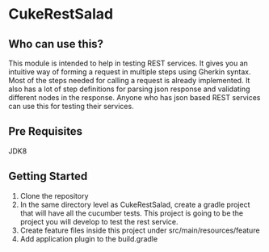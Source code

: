 # CukeRestSalad

## Who can use this?
This module is intended to help in testing REST services. It gives you an intuitive way of forming a request in multiple steps using Gherkin syntax. Most of the steps needed for calling a request is already implemented. It also has a lot of step definitions for parsing json response and validating different nodes in the response.
Anyone who has json based REST services can use this for testing their services.

## Pre Requisites
JDK8

## Getting Started

1. Clone the repository
2. In the same directory level as CukeRestSalad, create a gradle project that will have all the cucumber tests. This project is going to be the project you will develop to test the rest service.
3. Create feature files inside this project under src/main/resources/feature
4. Add application plugin to the build.gradle
